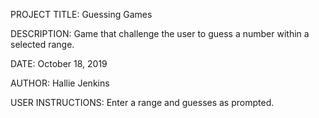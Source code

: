 PROJECT TITLE: Guessing Games

DESCRIPTION: Game that challenge the user to guess a number within a selected range. 

DATE: October 18, 2019

AUTHOR: Hallie Jenkins

USER INSTRUCTIONS: Enter a range and guesses as prompted.
